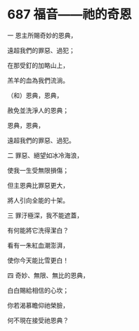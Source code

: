 # 687 福音——祂的奇恩

一 恩主所賜奇妙的恩典，

遠超我們的罪惡、過犯；

在那受釘的加略山上，

羔羊的血為我們流淌。

（和）恩典，恩典，

赦免並洗淨人的恩典；

恩典，恩典，

遠超我們的罪惡、過犯。

二 罪惡、絕望如冰冷海浪，

使我一生受無限損傷；

但主恩典比罪惡更大，

將人引向全能的十架。

三 罪汙極深，我不能遮蓋，

有何能將它洗得潔白？

看有一朱紅血潮澎湃，

使你今天能比雪更白！

四 奇妙、無限、無比的恩典，

白白賜給相信的心坎；

你若渴慕瞻仰祂榮臉，

何不現在接受祂恩典？

